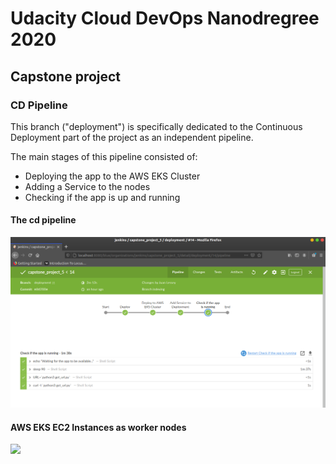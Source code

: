 # Udacity Cloud DevOps Nanodregree 2020
## Capstone project

### CD Pipeline

This branch ("deployment") is specifically dedicated to the Continuous Deployment part of the project as an independent pipeline.

The main stages of this pipeline consisted of:

* Deploying the app to the AWS EKS Cluster
* Adding a Service to the nodes
* Checking if the app is up and running

#### The cd pipeline 
<img src="screenshots/15_CD_pipeline.png">


#### AWS EKS EC2 Instances as worker nodes 
<img src="screenshots/16_worker_nodes">








